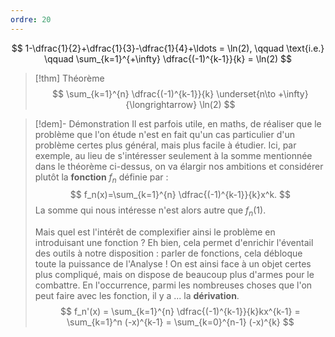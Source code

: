 ```yaml
---
ordre: 20
---
```

$$
1-\dfrac{1}{2}+\dfrac{1}{3}-\dfrac{1}{4}+\ldots = \ln(2), \qquad \text{i.e.} \qquad \sum_{k=1}^{+\infty} \dfrac{(-1)^{k-1}}{k} = \ln(2)
$$
> [!thm] Théorème
> $$
> \sum_{k=1}^{n} \dfrac{(-1)^{k-1}}{k} \underset{n\to +\infty}{\longrightarrow} \ln(2)
> $$

> [!dem]- Démonstration
> Il est parfois utile, en maths, de réaliser que le problème que l'on étude n'est en fait qu'un cas particulier d'un problème certes plus général, mais plus facile à étudier. Ici, par exemple, au lieu de s'intéresser seulement à la somme mentionnée dans le théorème ci-dessus, on va élargir nos ambitions et considérer plutôt la **fonction** $f_n$ définie par :
> $$
> f_n(x)=\sum_{k=1}^{n} \dfrac{(-1)^{k-1}}{k}x^k.
> $$
> La somme qui nous intéresse n'est alors autre que $f_n(1)$.
> 
> Mais quel est l'intérêt de complexifier ainsi le problème en introduisant une fonction ? Eh bien, cela permet d'enrichir l'éventail des outils à notre disposition : parler de fonctions, cela débloque toute la puissance de l'Analyse ! On est ainsi face à un objet certes plus compliqué, mais on dispose de beaucoup plus d'armes pour le combattre.
> En l'occurrence, parmi les nombreuses choses que l'on peut faire avec les fonction, il y a ... la **dérivation**.
> $$
> f_n'(x) = \sum_{k=1}^{n} \dfrac{(-1)^{k-1}}{k}kx^{k-1} = \sum_{k=1}^n  (-x)^{k-1} = \sum_{k=0}^{n-1}  (-x)^{k}
> $$
> 

